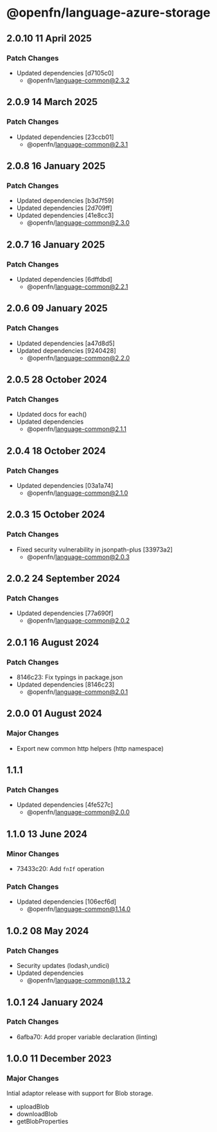# @openfn/language-azure-storage

## 2.0.10 11 April 2025

### Patch Changes

* Updated dependencies \[d7105c0]
  * @openfn/language-common@2.3.2

## 2.0.9 14 March 2025

### Patch Changes

* Updated dependencies \[23ccb01]
  * @openfn/language-common@2.3.1

## 2.0.8 16 January 2025

### Patch Changes

* Updated dependencies \[b3d7f59]
* Updated dependencies \[2d709ff]
* Updated dependencies \[41e8cc3]
  * @openfn/language-common@2.3.0

## 2.0.7 16 January 2025

### Patch Changes

* Updated dependencies \[6dffdbd]
  * @openfn/language-common@2.2.1

## 2.0.6 09 January 2025

### Patch Changes

* Updated dependencies \[a47d8d5]
* Updated dependencies \[9240428]
  * @openfn/language-common@2.2.0

## 2.0.5 28 October 2024

### Patch Changes

* Updated docs for each()
* Updated dependencies
  * @openfn/language-common@2.1.1

## 2.0.4 18 October 2024

### Patch Changes

* Updated dependencies \[03a1a74]
  * @openfn/language-common@2.1.0

## 2.0.3 15 October 2024

### Patch Changes

* Fixed security vulnerability in jsonpath-plus \[33973a2]
  * @openfn/language-common@2.0.3

## 2.0.2 24 September 2024

### Patch Changes

* Updated dependencies \[77a690f]
  * @openfn/language-common@2.0.2

## 2.0.1 16 August 2024

### Patch Changes

* 8146c23: Fix typings in package.json
* Updated dependencies \[8146c23]
  * @openfn/language-common@2.0.1

## 2.0.0 01 August 2024

### Major Changes

* Export new common http helpers (http namespace)

## 1.1.1

### Patch Changes

* Updated dependencies \[4fe527c]
  * @openfn/language-common@2.0.0

## 1.1.0 13 June 2024

### Minor Changes

* 73433c20: Add `fnIf` operation

### Patch Changes

* Updated dependencies \[106ecf6d]
  * @openfn/language-common@1.14.0

## 1.0.2 08 May 2024

### Patch Changes

* Security updates (lodash,undici)
* Updated dependencies
  * @openfn/language-common@1.13.2

## 1.0.1 24 January 2024

### Patch Changes

* 6afba70: Add proper variable declaration (linting)

## 1.0.0 11 December 2023

### Major Changes

Intial adaptor release with support for Blob storage.

* uploadBlob
* downloadBlob
* getBlobProperties
